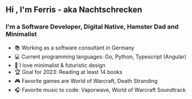 ## Hi , I'm Ferris - aka Nachtschrecken

### I'm a Software Developer, Digital Native, Hamster Dad and Minimalist

- 📚 Working as a software consultant in Germany
- 💻 Current programming languages: Go, Python, Typescript (Angular)
- 🌱 I love minimalist & futuristic design
- 🏆 Goal for 2023: Reading at least 14 books
- 🎮 Favorite games are World of Warcraft, Death Stranding
- 🎧 Favorite music to code: Vaporwave, World of Warcraft Soundtrack
